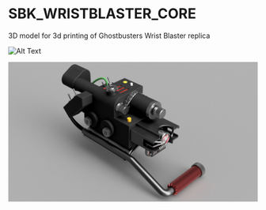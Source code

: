 # SBK_WRISTBLASTER_CORE
 3D model for 3d printing of Ghostbusters Wrist Blaster replica

   ![Alt Text](main/images/screenshot1.png)

   ![Alt Text](images/screenshot2.png)
